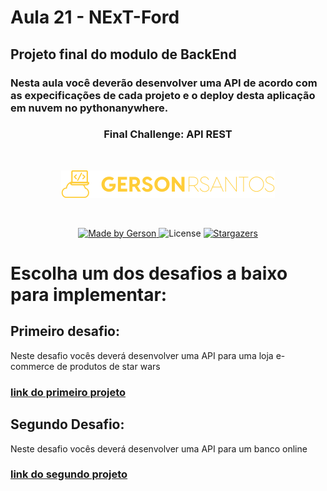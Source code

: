 # Aula 21 - NExT-Ford

## Projeto final do modulo de BackEnd

### Nesta aula você deverão desenvolver uma API de acordo com as expecificações de cada projeto e o deploy desta aplicação em nuvem no pythonanywhere.

<h3 align="center">
  Final Challenge: API REST
</h3>
<br>

<p align="center">
  <img alt="logo" src="https://github.com/GersonRS/GersonRS/blob/main/.github/logo.png"/>
</p>

<br>

<p align="center">

  <a href="https://gersonrs.github.io/">
    <img alt="Made by Gerson" src="https://img.shields.io/badge/made%20by-GersonRS-blueviolet">
  </a>

  <img alt="License" src="https://img.shields.io/github/license/GersonRS/Challenge-React-Native?color=blueviolet&logo=asa&logoColor=blue">

  <a href="https://github.com/GersonRS/Challenge-React-Native/stargazers">
    <img alt="Stargazers" src="https://img.shields.io/github/stars/GersonRS/Challenge-React-Native?style=social">
  </a>
</p>

# Escolha um dos desafios a baixo para implementar:

## Primeiro desafio:

Neste desafio vocês deverá desenvolver uma API para uma loja e-commerce de produtos de star wars

### [link do primeiro projeto](./challenge1/README.md)

## Segundo Desafio:

Neste desafio vocês deverá desenvolver uma API para um banco online

### [link do segundo projeto](./challenge2/README.md)